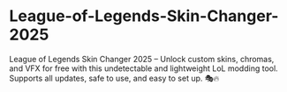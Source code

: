 # League-of-Legends-Skin-Changer-2025
League of Legends Skin Changer 2025 – Unlock custom skins, chromas, and VFX for free with this undetectable and lightweight LoL modding tool. Supports all updates, safe to use, and easy to set up. 🎭🔥
